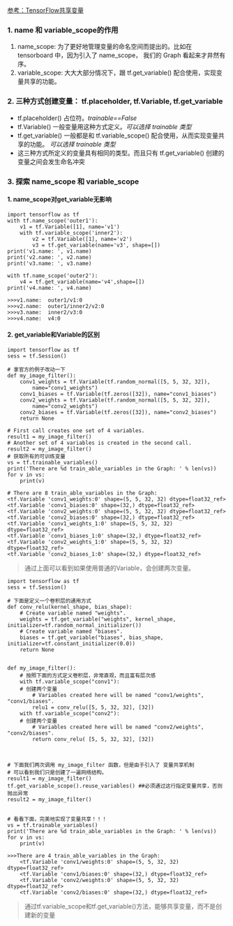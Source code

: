 [参考：TensorFlow共享变量](http://wiki.jikexueyuan.com/project/tensorflow-zh/how_tos/variable_scope.html)
### 1. name 和 variable_scope的作用
1. name_scope:                         为了更好地管理变量的命名空间而提出的。比如在 tensorboard 中，因为引入了 name_scope， 我们的 Graph 看起来才井然有序。
2. variable_scope: 大大大部分情况下，跟 tf.get_variable() 配合使用，实现变量共享的功能。

### 2. 三种方式创建变量： tf.placeholder, tf.Variable, tf.get_variable
+ tf.placeholder() 占位符。*trainable==False*
+ tf.Variable() 一般变量用这种方式定义。*可以选择 trainable 类型*
+ tf.get_variable() 一般都是和 tf.variable_scope() 配合使用，从而实现变量共享的功能。 *可以选择 trainable 类型*
+ 这三种方式所定义的变量具有相同的类型。而且只有 tf.get_variable() 创建的变量之间会发生命名冲突


### 3. 探索 name_scope 和 variable_scope
#### 1. name_scope对get_variable无影响
```
import tensorflow as tf
with tf.name_scope('outer1'):
    v1 = tf.Variable([1], name='v1')
    with tf.variable_scope('inner2'):
        v2 = tf.Variable([1], name='v2')
        v3 = tf.get_variable(name='v3', shape=[])
print('v1.name: ', v1.name)
print('v2.name: ', v2.name)
print('v3.name: ', v3.name)

with tf.name_scope('outer2'):
    v4 = tf.get_variable(name='v4',shape=[])
print('v4.name: ', v4.name)
```
```
>>>v1.name:  outer1/v1:0
>>>v2.name:  outer1/inner2/v2:0
>>>v3.name:  inner2/v3:0
>>>v4.name:  v4:0
```


#### 2. get_variable和Variable的区别
```
import tensorflow as tf
sess = tf.Session()

# 拿官方的例子改动一下
def my_image_filter():
    conv1_weights = tf.Variable(tf.random_normal([5, 5, 32, 32]),
        name="conv1_weights")
    conv1_biases = tf.Variable(tf.zeros([32]), name="conv1_biases")
    conv2_weights = tf.Variable(tf.random_normal([5, 5, 32, 32]),
        name="conv2_weights")
    conv2_biases = tf.Variable(tf.zeros([32]), name="conv2_biases")
    return None

# First call creates one set of 4 variables.
result1 = my_image_filter()
# Another set of 4 variables is created in the second call.
result2 = my_image_filter()
# 获取所有的可训练变量
vs = tf.trainable_variables()
print('There are %d train_able_variables in the Graph: ' % len(vs))
for v in vs:
    print(v)
```
```
# There are 8 train_able_variables in the Graph:
<tf.Variable 'conv1_weights:0' shape=(5, 5, 32, 32) dtype=float32_ref>
<tf.Variable 'conv1_biases:0' shape=(32,) dtype=float32_ref>
<tf.Variable 'conv2_weights:0' shape=(5, 5, 32, 32) dtype=float32_ref>
<tf.Variable 'conv2_biases:0' shape=(32,) dtype=float32_ref>
<tf.Variable 'conv1_weights_1:0' shape=(5, 5, 32, 32) dtype=float32_ref>
<tf.Variable 'conv1_biases_1:0' shape=(32,) dtype=float32_ref>
<tf.Variable 'conv2_weights_1:0' shape=(5, 5, 32, 32) dtype=float32_ref>
<tf.Variable 'conv2_biases_1:0' shape=(32,) dtype=float32_ref>

```
> 通过上面可以看到如果使用普通的Variable，会创建两次变量。
```
import tensorflow as tf
sess = tf.Session()

# 下面是定义一个卷积层的通用方式
def conv_relu(kernel_shape, bias_shape):
    # Create variable named "weights".
    weights = tf.get_variable("weights", kernel_shape, initializer=tf.random_normal_initializer())
    # Create variable named "biases".
    biases = tf.get_variable("biases", bias_shape, initializer=tf.constant_initializer(0.0))
    return None


def my_image_filter():
    # 按照下面的方式定义卷积层，非常直观，而且富有层次感
    with tf.variable_scope("conv1"): 
    # 创建两个变量
        # Variables created here will be named "conv1/weights", "conv1/biases".
        relu1 = conv_relu([5, 5, 32, 32], [32])
    with tf.variable_scope("conv2"):
    # 创建两个变量
        # Variables created here will be named "conv2/weights", "conv2/biases".
        return conv_relu( [5, 5, 32, 32], [32])



# 下面我们两次调用 my_image_filter 函数，但是由于引入了 变量共享机制
# 可以看到我们只是创建了一遍网络结构。
result1 = my_image_filter()
tf.get_variable_scope().reuse_variables() ##必须通过这行指定变量共享，否则抛出异常
result2 = my_image_filter()


# 看看下面，完美地实现了变量共享！！！
vs = tf.trainable_variables()
print('There are %d train_able_variables in the Graph: ' % len(vs))
for v in vs:
    print(v)
```
```
>>>There are 4 train_able_variables in the Graph: 
    <tf.Variable 'conv1/weights:0' shape=(5, 5, 32, 32) dtype=float32_ref>
    <tf.Variable 'conv1/biases:0' shape=(32,) dtype=float32_ref>
    <tf.Variable 'conv2/weights:0' shape=(5, 5, 32, 32) dtype=float32_ref>
    <tf.Variable 'conv2/biases:0' shape=(32,) dtype=float32_ref>
```
> 通过tf.variable_scope和tf.get_variable()方法，能够共享变量，而不是创建新的变量